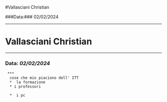 #Vallasciani Christian 

###Data:### 02/02/2024
***

 # **Vallasciani Christian** #
  ***
   ### **Data:**  *02/02/2024*
     ***
      cose che mio piaciono dell' ITT
      *  la formazione
      * i professori  
        
      *  i pc 
